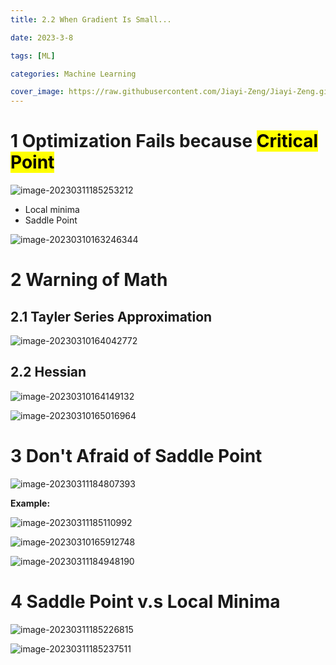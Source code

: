 ```yaml
---
title: 2.2 When Gradient Is Small...

date: 2023-3-8

tags: [ML]

categories: Machine Learning

cover_image: https://raw.githubusercontent.com/Jiayi-Zeng/Jiayi-Zeng.github.io/pic/img/202303190258%20(5).png
---
```


# **1 Optimization Fails because <mark>Critical Point </mark>**

![image-20230311185253212](https://raw.githubusercontent.com/Jiayi-Zeng/Jiayi-Zeng.github.io/pic/img/image-20230311185253212.png)

* Local minima
* Saddle Point

![image-20230310163246344](https://raw.githubusercontent.com/Jiayi-Zeng/Jiayi-Zeng.github.io/pic/img/image-20230310163246344.png)

# **2 Warning of Math**

## 2.1 Tayler Series Approximation

![image-20230310164042772](https://raw.githubusercontent.com/Jiayi-Zeng/Jiayi-Zeng.github.io/pic/img/image-20230310164042772.png)

## 2.2 Hessian

![image-20230310164149132](https://raw.githubusercontent.com/Jiayi-Zeng/Jiayi-Zeng.github.io/pic/img/image-20230310164149132.png)

![image-20230310165016964](https://raw.githubusercontent.com/Jiayi-Zeng/Jiayi-Zeng.github.io/pic/img/image-20230310165016964.png)

# **3 Don't Afraid of Saddle Point**

![image-20230311184807393](https://raw.githubusercontent.com/Jiayi-Zeng/Jiayi-Zeng.github.io/pic/img/image-20230311184807393.png)

**Example:** 

![image-20230311185110992](https://raw.githubusercontent.com/Jiayi-Zeng/Jiayi-Zeng.github.io/pic/img/image-20230311185110992.png)

![image-20230310165912748](https://raw.githubusercontent.com/Jiayi-Zeng/Jiayi-Zeng.github.io/pic/img/image-20230310165912748.png)

![image-20230311184948190](https://raw.githubusercontent.com/Jiayi-Zeng/Jiayi-Zeng.github.io/pic/img/image-20230311184948190.png)

# **4 Saddle Point v.s Local Minima**

![image-20230311185226815](https://raw.githubusercontent.com/Jiayi-Zeng/Jiayi-Zeng.github.io/pic/img/image-20230311185226815.png)

![image-20230311185237511](https://raw.githubusercontent.com/Jiayi-Zeng/Jiayi-Zeng.github.io/pic/img/image-20230311185237511.png)
